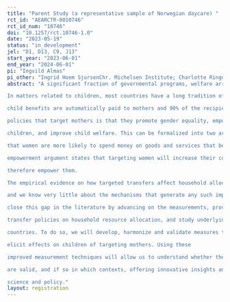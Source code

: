 ```yaml
---
title: "Parent Study (a representative sample of Norwegian daycare) "
rct_id: "AEARCTR-0010746"
rct_id_num: "10746"
doi: "10.1257/rct.10746-1.0"
date: "2023-05-19"
status: "in_development"
jel: "D1, D13, C9, J13"
start_year: "2023-06-01"
end_year: "2024-06-01"
pi: "Ingvild Almas"
pi_other: "Ingrid Hoem SjursenChr. Michelsen Institute; Charlotte RingdalChr. Michelsen Institute; Bet CaeyersChr. Michelsen Institute; Pamela JervisUniversity of Chile "
abstract: "A significant fraction of governmental programs, welfare arrangements, and cash transfer programs target women.
In matters related to children, most countries have a long tradition of targeting mothers. For example, in Norway, the
child benefits are automatically paid to mothers and 90% of the recipients are mothers. The main reasoning behind
policies that target mothers is that they promote gender equality, empower women, increase investments in
children, and improve child welfare. This can be formalized into two arguments; (i) the maternal argument states
that women are more likely to spend money on goods and services that benefit children than men are, and (ii) the
empowerment argument states that targeting women will increase their control over resources in the household and
therefore empower them.
The empirical evidence on how targeted transfers affect household allocations and child outcomes is still limited,
and we know very little about the mechanisms that generate any such impacts. The aim of this project is to start to
close this gap in the literature by advancing on the measurements, providing novel evidence on the effect of targeted
transfer policies on household resource allocation, and study underlying mechanisms, in a comparative study in ten
countries. To do so, we will develop, harmonize and validate measures that can be used in different contexts to
elicit effects on children of targeting mothers. Using these
improved measurement techniques will allow us to understand whether the maternal and empowerment arguments
are valid, and if so in which contexts, offering innovative insights and significant results that will be important for
science and policy."
layout: registration
---
```


